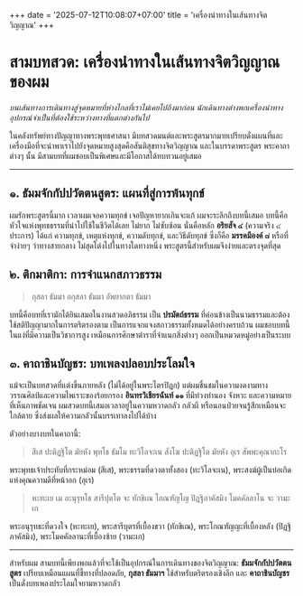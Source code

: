 +++
date = '2025-07-12T10:08:07+07:00'
title = 'เครื่องนำทางในเส้นทางจิตวิญญาณ'
+++
# สามบทสวด: เครื่องนำทางในเส้นทางจิตวิญญาณของผม

*บนเส้นทางการเดินทางสู่จุดหมายที่ห่างไกลที่เราไม่เคยไปถึงมาก่อน นักเดินทางต่างพกเครื่องนำทาง อุปกรณ์จำเป็นที่ต้องใช้ระหว่างทางที่แตกต่างกันไป*

ในคลังทรัพย์ทางปัญญาทางพระพุทธศาสนา มีบทสวดมนต์และพระสูตรมากมายเปรียบดั่งแผนที่และเครื่องมือที่จะนำพาเราไปยังจุดหมายสูงสุดคือสันติสุขทางจิตวิญญาณ และในบรรดาพระสูตร พระคาถา ต่างๆ นั้น มีสามบทที่ผมชอบเป็นพิเศษและมีโอกาสได้ทบทวนอยู่เสมอ

---

## ๑. ธัมมจักกัปปวัตตนสูตร: แผนที่สู่การพ้นทุกข์

ผมรักพระสูตรนี้มาก เวลาผมเจอความทุกข์ เจอปัญหายากเกินจะแก้ ผมจะระลึกถึงบทนี้เสมอ บทนี้คือหัวใจแห่งพุทธธรรมที่นำไปใช้ในชีวิตได้เลย ไม่ยาก ไม่ซับซ้อน นั่นคือหลัก **อริยสัจ ๔** (ความจริง ๔ ประการ) ได้แก่ ความทุกข์, เหตุแห่งทุกข์, ความดับทุกข์, และวิธีดับทุกข์ ซึ่งก็คือ **มรรคมีองค์ ๘** หรือที่จำง่ายๆ ว่าทางสายกลาง ไม่สุดโต่งไปในทางใดทางหนึ่ง พระสูตรนี้สำหรับผมจึงง่ายและตรงจุดที่สุด

## ๒. ติกมาติกา: การจำแนกสภาวธรรม

> กุสลา ธัมมา อกุสลา ธัมมา อัพยากตา ธัมมา

บทนี้คือบทที่เรามักได้ยินเสมอในงานสวดอภิธรรม เป็น **ปรมัตถ์ธรรม** ที่ค่อนข้างเป็นนามธรรมและต้องใช้สติปัญญามากในการตริตรองตาม เป็นการแจกแจงสภาวธรรมทั้งหมดได้อย่างครบถ้วน ผมชอบบทนี้ในแง่ที่มีความเป็นวิชาการสูง เหมือนการศึกษาตำราที่จำแนกสิ่งต่างๆ ออกเป็นหมวดหมู่อย่างเป็นระบบ

## ๓. คาถาชินบัญชร: บทเพลงปลอบประโลมใจ

แม้จะเป็นบทสวดที่แต่งขึ้นภายหลัง (ไม่ได้อยู่ในพระไตรปิฎก) แต่ผมชื่นชมในความงดงามทางวรรณศิลป์และความไพเราะของร้อยกรอง **อินทรวิเชียรฉันท์ ๑๑** ที่มีท่วงทำนอง จังหวะ และความหมายที่เห็นภาพชัดเจน ผมสวดบทนี้เสมอเวลาอยู่ในความหวาดกลัว กลัวผี หรือนอนป่วยจนรู้สึกเหมือนจะใกล้ตาย ซึ่งส่งผลให้ความกลัวนั้นบรรเทาลงไปได้บ้าง

ตัวอย่างบางบทในคาถานี้:

> สีเส ปะติฏฐิโต มัยหัง พุทโธ ธัมโม ทะวิโลจะเน
> สังโฆ ปะติฏฐิโต มัยหัง อุเร สัพพะคุณากะโร

พระพุทธเจ้าประทับที่กระหม่อม (สีเส), พระธรรมที่ดวงตาทั้งสอง (ทะวิโลจะเน), พระสงฆ์ผู้เป็นบ่อเกิดแห่งคุณความดีที่หน้าอก (อุเร)

> หะทะเย เม อะนุรุทโธ สารีปุตโต จะ ทักขิเณ
> โกณฑัญโญ ปิฏฐิภาคัสมิง โมคคัลลาโน จะ วามะเก

พระอนุรุทธะที่ดวงใจ (หะทะเย), พระสารีบุตรที่เบื้องขวา (ทักขิเณ), พระโกณฑัญญะที่เบื้องหลัง (ปิฏฐิภาคัสมิง), พระโมคคัลลานะที่เบื้องซ้าย (วามะเก)

---

สำหรับผม สามบทนี้เพียงพอแล้วที่จะใช้เป็นอุปกรณ์ในการเดินทางของจิตวิญญาณ: **ธัมมจักกัปปวัตตนสูตร** เปรียบเหมือนแผนที่ชี้ทางที่ปลอดภัย, **กุสลา ธัมมาฯ** ใช้สำหรับตริตรองเชิงลึก และ **คาถาชินบัญชร** เป็นดั่งบทเพลงประโลมใจยามหวาดกลัว